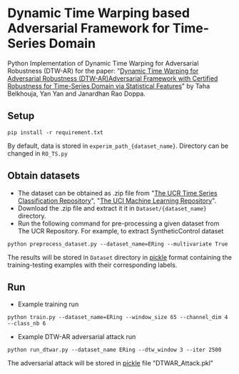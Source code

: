 # Dynamic Time Warping based Adversarial Framework for Time-Series Domain
Python Implementation of Dynamic Time Warping for Adversarial Robustness (DTW-AR) for the paper: "[Dynamic Time Warping for Adversarial Robustness (DTW-AR)Adversarial Framework with Certified Robustness for Time-Series Domain via Statistical Features]()" by Taha Belkhouja, Yan Yan and Janardhan Rao Doppa.

## Setup 
```
pip install -r requirement.txt
```
By default, data is stored in `experim_path_{dataset_name}`. Directory can be changed in `RO_TS.py`


## Obtain datasets
- The dataset can be obtained as .zip file from "[The UCR Time Series Classification Repository](http://www.timeseriesclassification.com/dataset.php)", "[The UCI Machine Learning Repository](http://archive.ics.uci.edu/ml/datasets/smartphone-based+recognition+of+human+activities+and+postural+transitions)".
- Download the .zip file and extract it it in `Dataset/{dataset_name}` directory.
- Run the following command for pre-processing a given dataset from The UCR Repository. For example, to extract SyntheticControl dataset
```
python preprocess_dataset.py --dataset_name=ERing --multivariate True
```
The results will be stored in `Dataset` directory in [pickle](https://docs.python.org/3/library/pickle.html) format containing the training-testing examples with their corresponding labels.

## Run
- Example  training run
```
python train.py --dataset_name=ERing --window_size 65 --channel_dim 4 --class_nb 6
```

- Example DTW-AR adversarial attack run
```
python run_dtwar.py --dataset_name ERing --dtw_window 3 --iter 2500
```
The adversarial attack will be stored in [pickle](https://docs.python.org/3/library/pickle.html) file "DTWAR_Attack.pkl"